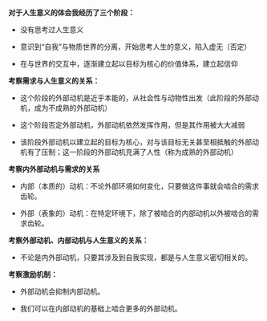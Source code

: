 **对于人生意义的体会我经历了三个阶段：**

- 没有思考过人生意义

- 意识到“自我”与物质世界的分离，开始思考人生的意义，陷入虚无（否定）

- 在与世界的交互中，逐渐建立起以目标为核心的价值体系，建立起信仰

**考察需求与人生意义的关系：**

- 这个阶段的外部动机是近乎本能的，从社会性与动物性出发（此阶段的外部动机，成为不成熟的外部动机）

- 这个阶段否定外部动机，外部动机依然发挥作用，但是其作用被大大减弱

- 该阶段外部动机以建立起的目标为核心，对与该目标无关甚至相抵触的外部动机有了压制；这一阶段的外部动机充满了人性（称为成熟的外部动机）

**考察内外部动机与需求的关系**

- 内部（本质的）动机：不论外部环境如何变化，只要做这件事就会啮合的需求齿轮。

- 外部（表象的）动机：在特定环境下，除了被啮合的内部动机以外被啮合的需求齿轮。


**考察外部动机、内部动机与人生意义的关系：**

- 不论是内外部动机，只要其涉及到自我实现，都是与人生意义密切相关的。


**考察激励机制：**

- 外部动机会抑制内部动机。

- 我们可以在内部动机的基础上啮合更多的外部动机。
